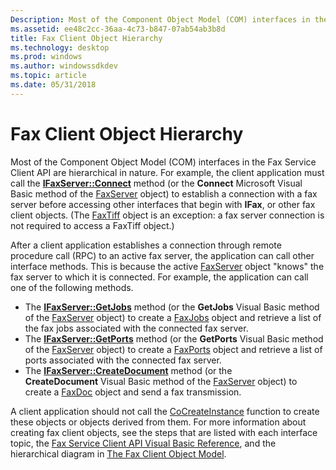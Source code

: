 ```yaml
---
Description: Most of the Component Object Model (COM) interfaces in the Fax Service Client API are hierarchical in nature.
ms.assetid: ee48c2cc-36aa-4c73-b847-07ab54ab3b8d
title: Fax Client Object Hierarchy
ms.technology: desktop
ms.prod: windows
ms.author: windowssdkdev
ms.topic: article
ms.date: 05/31/2018
---
```


# Fax Client Object Hierarchy

Most of the Component Object Model (COM) interfaces in the Fax Service Client API are hierarchical in nature. For example, the client application must call the [**IFaxServer::Connect**](-mfax-ifaxserver-client-mfax-ifaxserver-connect-client-cpp.md) method (or the **Connect** Microsoft Visual Basic method of the [FaxServer](-mfax-faxserver-client.md) object) to establish a connection with a fax server before accessing other interfaces that begin with **IFax**, or other fax client objects. (The [FaxTiff](-mfax-faxtiff.md) object is an exception: a fax server connection is not required to access a FaxTiff object.)

After a client application establishes a connection through remote procedure call (RPC) to an active fax server, the application can call other interface methods. This is because the active [FaxServer](-mfax-faxserver-client.md) object "knows" the fax server to which it is connected. For example, the application can call one of the following methods.

-   The [**IFaxServer::GetJobs**](-mfax-ifaxserver-client-mfax-ifaxserver-getjobs-cpp.md) method (or the **GetJobs** Visual Basic method of the [FaxServer](-mfax-faxserver-client.md) object) to create a [FaxJobs](-mfax-faxjobs.md) object and retrieve a list of the fax jobs associated with the connected fax server.
-   The [**IFaxServer::GetPorts**](-mfax-ifaxserver-client-mfax-ifaxserver-getports-cpp.md) method (or the **GetPorts** Visual Basic method of the [FaxServer](-mfax-faxserver-client.md) object) to create a [FaxPorts](-mfax-faxports.md) object and retrieve a list of ports associated with the connected fax server.
-   The [**IFaxServer::CreateDocument**](-mfax-ifaxserver-client-mfax-ifaxserver-createdocument-cpp.md) method (or the **CreateDocument** Visual Basic method of the [FaxServer](-mfax-faxserver-client.md) object) to create a [FaxDoc](-mfax-faxdoc.md) object and send a fax transmission.

A client application should not call the [CoCreateInstance](http://msdn.microsoft.com/en-us/library/ms686615.aspx) function to create these objects or objects derived from them. For more information about creating fax client objects, see the steps that are listed with each interface topic, the [Fax Service Client API Visual Basic Reference](-mfax-fax-service-client-api-visual-basic-reference.md), and the hierarchical diagram in [The Fax Client Object Model](-mfax-the-fax-client-object-model.md).

 

 



